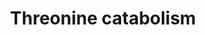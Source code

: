 ---
annotations:
- type: Pathway Ontology
  value: threonine degradation pathway
authors:
- ReactomeTeam
- Fehrhart
description: The degradation of L-threonine to glycine in both prokaryotes and eukaryotes
  takes place through a two-step biochemical pathway in mitochondria (Dale 1978).
  In the first step, L-threonine is oxidised to 2-amino-3-oxobutanoate. This reaction
  is catalysed by mitochondrial L-threonine 3-dehydrogenase tetramer (TDH tetramer).
  In the second step, mitochondrial 2-amino-3-ketobutyrate coenzyme A ligase (GCAT,
  aka KBL) catalyses the reaction between 2-amino-3-oxobutanoate and coenzyme A to
  form glycine and acetyl-CoA. GCAT resides on the mitochondrial inner membrane in
  dimeric form and requires pyridoxal 5-phosphate (PXLP) as cofactor. GCAT is thought
  to exist on the mitochondrial inner membrane in complex with TDH. With these two
  enzymes located together, it stops the rapid and spontaneous decarboxylation of
  2A-3OBU to aminoacetone and carbon dioxide and instead, results in glycine formation
  (Tressel et al. 1986).  View original pathway at [http://www.reactome.org/PathwayBrowser/#DIAGRAM=8849175
  Reactome].
last-edited: 2021-01-25
organisms:
- Homo sapiens
redirect_from:
- /index.php/Pathway:WP3803
- /instance/WP3803
schema-jsonld:
- '@context': https://schema.org/
  '@id': https://wikipathways.github.io/pathways/WP3803.html
  '@type': Dataset
  creator:
    '@type': Organization
    name: WikiPathways
  description: The degradation of L-threonine to glycine in both prokaryotes and eukaryotes
    takes place through a two-step biochemical pathway in mitochondria (Dale 1978).
    In the first step, L-threonine is oxidised to 2-amino-3-oxobutanoate. This reaction
    is catalysed by mitochondrial L-threonine 3-dehydrogenase tetramer (TDH tetramer).
    In the second step, mitochondrial 2-amino-3-ketobutyrate coenzyme A ligase (GCAT,
    aka KBL) catalyses the reaction between 2-amino-3-oxobutanoate and coenzyme A
    to form glycine and acetyl-CoA. GCAT resides on the mitochondrial inner membrane
    in dimeric form and requires pyridoxal 5-phosphate (PXLP) as cofactor. GCAT is
    thought to exist on the mitochondrial inner membrane in complex with TDH. With
    these two enzymes located together, it stops the rapid and spontaneous decarboxylation
    of 2A-3OBU to aminoacetone and carbon dioxide and instead, results in glycine
    formation (Tressel et al. 1986).  View original pathway at [http://www.reactome.org/PathwayBrowser/#DIAGRAM=8849175
    Reactome].
  keywords:
  - PXLP-SDS dimers
  - 2AA
  - 'TDH '
  - PXLP-GCAT dimer:TDH
  - CoA-SH
  - 2OBUTA
  - Gly
  - Ac-CoA
  - PPi
  - 'PXLP-K41-SDS '
  - 'PXLP-K265-GCAT '
  - tetramer
  - H+
  - ATP
  - 2A-3OBU
  - NAD+
  - NH3
  - H2O
  - HRSP12
  - NADH
  - 'PXLP-K48-SDSL '
  - L-Thr
  license: CC0
  name: Threonine catabolism
seo: CreativeWork
title: Threonine catabolism
wpid: WP3803
---